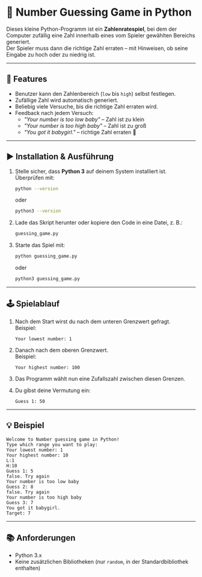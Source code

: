 # 🎲 Number Guessing Game in Python

Dieses kleine Python-Programm ist ein **Zahlenratespiel**, bei dem der Computer zufällig eine Zahl innerhalb eines vom Spieler gewählten Bereichs generiert.  
Der Spieler muss dann die richtige Zahl erraten – mit Hinweisen, ob seine Eingabe zu hoch oder zu niedrig ist.

---

## 📌 Features
- Benutzer kann den Zahlenbereich (`low` bis `high`) selbst festlegen.
- Zufällige Zahl wird automatisch generiert.
- Beliebig viele Versuche, bis die richtige Zahl erraten wird.
- Feedback nach jedem Versuch:
  - _"Your number is too low baby"_ – Zahl ist zu klein
  - _"Your number is too high baby"_ – Zahl ist zu groß
  - _"You got it babygirl."_ – richtige Zahl erraten 🎉

---

## ▶️ Installation & Ausführung

1. Stelle sicher, dass **Python 3** auf deinem System installiert ist.  
   Überprüfen mit:

   ```bash
   python --version
   ```

   oder

   ```bash
   python3 --version
   ```

2. Lade das Skript herunter oder kopiere den Code in eine Datei, z. B.:

   ```bash
   guessing_game.py
   ```

3. Starte das Spiel mit:

   ```bash
   python guessing_game.py
   ```

   oder

   ```bash
   python3 guessing_game.py
   ```

---

## 🕹️ Spielablauf

1. Nach dem Start wirst du nach dem unteren Grenzwert gefragt.  
   Beispiel:  

   ```text
   Your lowest number: 1
   ```

2. Danach nach dem oberen Grenzwert.  
   Beispiel:  

   ```text
   Your highest number: 100
   ```

3. Das Programm wählt nun eine Zufallszahl zwischen diesen Grenzen.

4. Du gibst deine Vermutung ein:  

   ```text
   Guess 1: 50
   ```

---

## 💡 Beispiel

```text
Welcome to Number guessing game in Python!
Type which range you want to play: 
Your lowest number: 1
Your highest number: 10
L:1
H:10
Guess 1: 5
false. Try again
Your number is too low baby
Guess 2: 8
false. Try again
Your number is too high baby
Guess 3: 7
You got it babygirl.
Target: 7
```

---

## 📚 Anforderungen

- Python 3.x
- Keine zusätzlichen Bibliotheken (nur `random`, in der Standardbibliothek enthalten)
